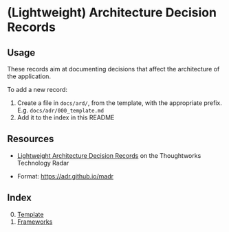 <!--
SPDX-FileCopyrightText: 2023 Gonzalo Bulnes Guilpain

SPDX-License-Identifier: AGPL-3.0-or-later
-->

# (Lightweight) Architecture Decision Records

## Usage

These records aim at documenting decisions that affect the architecture of the application.

To add a new record:

1. Create a file in `docs/ard/`, from the template, with the appropriate prefix. E.g. `docs/adr/000_template.md`
2. Add it to the index in this README

## Resources

- [Lightweight Architecture Decision Records][ladrtr] on the Thoughtworks Technology Radar
- Format: https://adr.github.io/madr

  [ladrtr]: https://www.thoughtworks.com/en-us/radar/techniques/lightweight-architecture-decision-records

## Index

0. [Template](0000_template.md)
1. [Frameworks](0001_frameworks.md)
